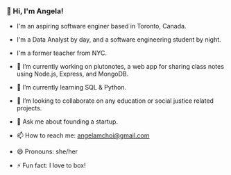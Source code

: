 ### 👋 Hi, I'm Angela! 
- I'm an aspiring software enginer based in Toronto, Canada.
- I'm a Data Analyst by day, and a software engineering student by night. 
- I'm a former teacher from NYC.


- 🔭 I’m currently working on plutonotes, a web app for sharing class notes using Node.js, Express, and MongoDB.
- 🌱 I’m currently learning SQL & Python.
- 👯 I’m looking to collaborate on any education or social justice related projects.
- 💬 Ask me about founding a startup. 
- 📫 How to reach me: angelamchoi@gmail.com
- 😄 Pronouns: she/her
- ⚡ Fun fact: I love to box!

<!--
**angelamchoi/angelamchoi** is a ✨ _special_ ✨ repository because its `README.md` (this file) appears on your GitHub profile.


-->
